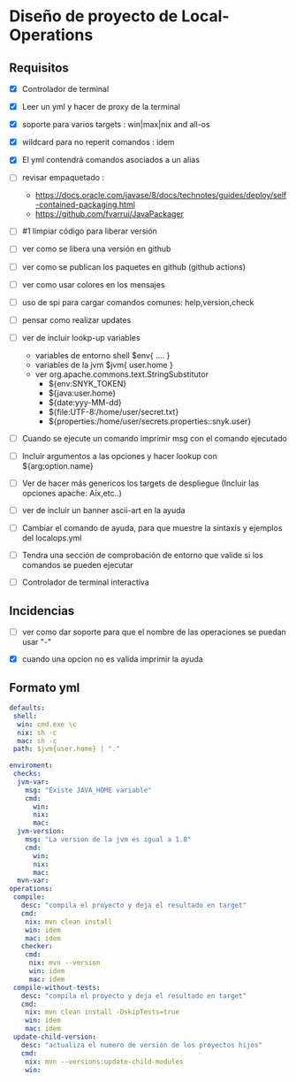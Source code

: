 # Diseño de proyecto de Local-Operations

## Requisitos

- [X] Controlador de terminal
- [X] Leer un yml y hacer de proxy de la terminal
- [X] soporte para varios targets : win|max|nix and all-os
- [X] wildcard para no reperit comandos : idem
- [X] El yml contendrá comandos asociados a un alias
- [ ] revisar empaquetado :
   - https://docs.oracle.com/javase/8/docs/technotes/guides/deploy/self-contained-packaging.html
   - https://github.com/fvarrui/JavaPackager 
- [ ] #1 limpiar código para liberar versión
- [ ] ver como se libera una versión en github
- [ ] ver como se publican los paquetes en github (github actions)
- [ ] ver como usar colores en los mensajes
- [ ] uso de spi para cargar comandos comunes: help,version,check
- [ ] pensar como realizar updates
- [ ] ver de incluir lookp-up variables
	- variables de entorno shell $env{ .... }
	- variables de la jvm $jvm{ user.home }
	- ver org.apache.commons.text.StringSubstitutor
		- ${env:SNYK_TOKEN}
		- ${java:user.home}
		- ${date:yyy-MM-dd}
		- ${file:UTF-8:/home/user/secret.txt}
		- ${properties:/home/user/secrets.properties::snyk.user}
- [ ] Cuando se ejecute un comando imprimir msg con el comando ejecutado
- [ ] Incluir argumentos a las opciones y hacer lookup con ${arg:option.name}
- [ ] Ver de hacer más genericos los targets de despliegue (Incluir las opciones apache: Aix,etc..)
- [ ] ver de incluir un banner ascii-art en la ayuda
- [ ] Cambiar el comando de ayuda, para que muestre la sintaxis y ejemplos del localops.yml
- [ ] Tendra una sección de comprobación de entorno que valide si los comandos se pueden ejecutar
- [ ] Controlador de terminal interactiva


## Incidencias

- [ ] ver como dar soporte para que el nombre de las operaciones se puedan usar "-"
- [X] cuando una opcion no es valida imprimir la ayuda


## Formato yml
``` yml
defaults:
 shell:
  win: cmd.exe \c
  nix: sh -c
  mac: sh -c
 path: $jvm{user.home} | "."
 
enviroment:
 checks:
  jvm-var:
    msg: "Existe JAVA_HOME variable"
    cmd:
      win:
      nix:
      mac:
  jvm-version:
    msg: "La version de la jvm es igual a 1.8"
    cmd:
      win:
      nix:
      mac:
  mvn-var:
operations:
 compile:
   desc: "compila el proyecto y deja el resultado en target"
   cmd:
    nix: mvn clean install
    win: idem
    mac: idem
   checker:
    cmd:
     nix: mvn --version 
     win: idem
     mac: idem           
 compile-without-tests:
   desc: "compila el proyecto y deja el resultado en target"
   cmd:
    nix: mvn clean install -DskipTests=true
    win: idem
    mac: idem
 update-child-version:
   desc: "actualiza el numero de versión de los proyectos hijos"
   cmd:
    nix: mvn --versions:update-child-modules
    win:
``` 
